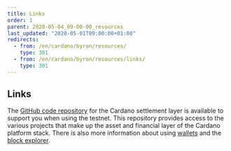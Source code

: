 ```yaml
---
title: Links
order: 1
parent: 2020-05-04_09-00-00_resources
last_updated: "2020-05-01T09:00:00+01:00"
redirects:
  - from: /en/cardano/byron/resources/
    type: 301
  - from: /en/cardano/byron/resources/links/
    type: 301
---
```

## Links

The [GitHub code repository](https://github.com/input-output-hk/cardano-sl) for the Cardano settlement layer is available to support you when using the testnet. This repository provides access to the various projects that make up the asset and financial layer of the Cardano platform stack. There is also more information about using [wallets](https://docs.cardano.org/technical/wallet/api/v1/) and the [block explorer](https://docs.cardano.org/technical/explorer/api/).
